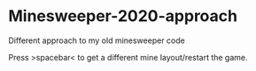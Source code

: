 # Minesweeper-2020-approach
Different approach to my old minesweeper code

Press >spacebar< to get a different mine layout/restart the game.
